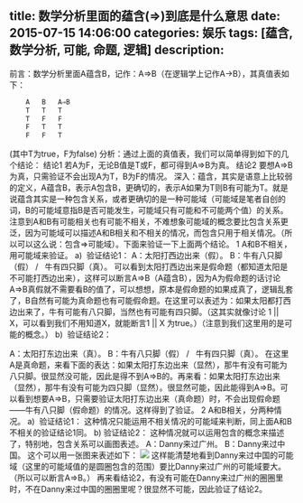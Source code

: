 title: 数学分析里面的蕴含(⇒)到底是什么意思
date: 2015-07-15 14:06:00
categories: 娱乐
tags: [蕴含, 数学分析, 可能, 命题, 逻辑]
description:
---
前言：数学分析里面A蕴含B，记作：A⇒B（在逻辑学上记作A→B），其真值表如下：


```html
	A	B	A⇒B
	T	T	T
	T	F	F
	F	T	T
	F	F	T
```
(其中T为true，F为false)
分析：通过上面的真值表，我们可以简单得到如下的几个结论：
结论1 若A为F，无论B值是T或F，都可得到A⇒B为真。
结论2 要想A⇒B为真，只需验证不会出现A为T，B为F的情况。
深入：蕴含，其实是语意上比较弱的定义，A蕴含B，表示A包含B，更确切的，表示A如果为T则B有可能为T。就是说蕴含其实是一种包含关系，或者更确切的是一种可能域（可能域是笔者自创的词，B的可能域意指B是否可能发生，可能域只有可能和不可能两个值）的关系。注意到A和B有可能相关也有可能不相关，不难想象可能域的概念要比包含关系更泛，因为可能域可以描述A和B相关和不相关的情况，而包含只用于相关情况。（所以可以这么说：包含⇒可能域）。下面来验证一下上面两个结论。
1 A和B不相关，用可能域来验证。
a)  验证结论1：
A：太阳打西边出来（假）。
B：牛有八只脚（假） /   牛有四只脚（真）。
可以看到太阳打西边出来是假命题（都知道太阳是不可能打西边出来），这样可以断言A⇒B（A蕴含B），因为A为假命题的话讨论A⇒B真假就不需要看B的值了，可以想想，原本是假命题的如果成真了，逻辑乱套了，B自然有可能为真命题也有可能假命题。在这里可以表述为：如果太阳都打西边出来了，牛有可能有八只脚，当然也有可能有四只脚。（这其实就像讨论 1 || X，可以看到我们不用知道X，就能断言1 || X 为true。）（注意到我们这里用的是可能的概念。）
b)  验证结论2：

A：太阳打东边出来（真）。
B：牛有八只脚（假） /   牛有四只脚（真）。
在这里A是真命题，来看下面的表达：如果太阳打东边出来（显然），那牛有没有可能为八只脚。很显然没可能，因此是得不到A⇒B的。再来看：如果太阳打东边出来（显然），那牛有没有可能为四只脚（显然）。很显然可能，因此能得到A⇒B。可以看到想要A⇒B，只需要验证太阳打东边出来（真命题）时，不会出现假命题——牛有八只脚（假命题）的情况。这样得到了验证。
2 A和B相关，分两种情况。
a)  验证结论1：
这种情况只能运用不相关情况的可能域来判断，同上面A和B不相关的验证结论1同。
b) 验证结论2：
这种情况就可以运用包含的概念来描述了，特别地，包含关系可以画图表述。
A：Danny来过广州。
B：Danny来过中国。
这个可以用一张图来表述如下：
![](http://img.blog.csdn.net/20150715113314484?watermark/2/text/aHR0cDovL2Jsb2cuY3Nkbi5uZXQv/font/5a6L5L2T/fontsize/400/fill/I0JBQkFCMA==/dissolve/70/gravity/Center)
这样能清楚地看到Danny来过中国的可能域（这里的可能域值的是圆圈包含的范围）要比Danny来过广州的可能域要大。（所以可以断言A⇒B。）
再来看结论2，有没有可能在Danny来过广州的圈圈里时，不在Danny来过中国的圈圈里呢？很显然不可能，因此验证了结论2。
